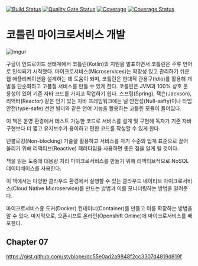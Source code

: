 [![Build Status](https://travis-ci.com/antop-dev/kotlin-msa.svg?branch=master)](https://travis-ci.com/antop-dev/kotlin-msa)
[![Quality Gate Status](https://sonarcloud.io/api/project_badges/measure?project=antop-dev_kotlin-msa&metric=alert_status)](https://sonarcloud.io/dashboard?id=antop-dev_kotlin-msa)
[![Coverage](https://sonarcloud.io/api/project_badges/measure?project=antop-dev_kotlin-msa&metric=coverage)](https://sonarcloud.io/dashboard?id=antop-dev_kotlin-msa)
[![Coverage Status](https://coveralls.io/repos/github/antop-dev/kotlin-msa/badge.svg?branch=master)](https://coveralls.io/github/antop-dev/kotlin-msa?branch=master)

# 코틀린 마이크로서비스 개발

![Imgur](https://i.imgur.com/asStqwV.jpg)

구글이 안드로이드 생태계에서 코틀린(Kotlin)의 지원을 발표하면서 코틀린은 주류 언어로 인식되기 시작했다. 마이크로서비스(Microservices)는 확장성 있고 관리하기 쉬운 웹 애플리케이션을 설계하는 데 도움이 되며, 코틀린은 현대적 관용구(Idio)를 활용해 개발을 단순화하고 고품질 서비스를 만들 수 있게 한다. 코틀린은 JVM과 100% 상호 운용성이 있어 기존 자바 코드를 가지고 작업하기 쉽다. 스프링(Spring), 잭슨(Jackson), 리액터(Reactor) 같은 인기 있는 자바 프레임워크에는 널 안전성(Null-safty)이나 타입 안전(type-safe) 선언 빌더와 같은 언어 기능을 활용하는 코틀린 모듈이 들어있다.
 
이 책은 운영 환경에서 테스트 가능한 코드로 서비스를 설계 및 구현해 독자가 기존 자바 구현보다 더 짧고 유지보수가 용이하고 편한 코드를 작성할 수 있게 한다.
 
넌블로킹(Non-blocking) 기술을 활용하고 서비스를 차기 수준의 업계 표준으로 끌어올리기 위해 리액티브(Reactive) 패러다임을 사용하면 좋은 점을 알게 될 것이다.
 
책을 읽는 도중에 대용량 처리 마이크로서비스를 만들기 위해 리액티브적으로 NoSQL 데이터베이스를 사용한다.
 
이 책에서는 다양한 클라우드 환경에서 실행할 수 있는 클라우드 네이티브 마이크로서비스(Cloud Native Microservice)를 만드는 방법과 이를 모니터링하는 방법을 알려준다.
 
마이크로서비스용 도커(Docker) 컨테이너(Container)를 만들고 이를 확장하는 방법을 알 수 있다. 마지막으로, 오픈시프트 온라인(Openshift Online)에 마이크로서비스를 배포한다.

## Chapter 07

https://gist.github.com/styblope/dc55e0ad2a9848f2cc3307d4819d819f 